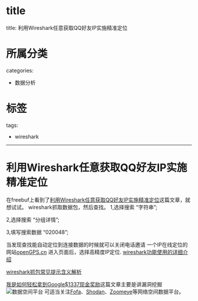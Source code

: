 # title

title: 利用Wireshark任意获取QQ好友IP实施精准定位

# 所属分类
categories:
- 数据分析

# 标签

tags:
- wireshark


------
# 利用Wireshark任意获取QQ好友IP实施精准定位
在freebuf上看到了[利用Wireshark任意获取QQ好友IP实施精准定位](http://mp.weixin.qq.com/s/HrLvE3tAoO1bNFqcVkqIiQ)这篇文章，就想试试。
wireshark抓取数据包，然后查找。
 1,选择搜索 “字符串”;

2,选择搜索 “分组详情”;

3,填写搜索数据 “020048”;

 当发现查找能自动定位到连接数据的时候就可以关闭电话邀请
一个IP在线定位的网站[openGPS.cn](http://www.opengps.cn/) 进入页面后，选择高精度IP定位.
[wireshark功能使用的详细介绍](http://www.cnblogs.com/Chilam007/p/6973990.html)

[wireshark抓包常见提示含义解析](http://blog.csdn.net/u012398362/article/details/52276067)


[我是如何轻松拿到Google$1337现金奖励](http://mp.weixin.qq.com/s/wty92SW-7MJF7ln9q6nZMQ)这篇文章主要是讲漏洞挖掘
![数据空间平台](/img/查找漏洞.png)
可适当关注[Fofa](https://fofa.so/)、[Shodan](https://www.shodan.io/)、[Zoomeye](https://www.zoomeye.org/)等网络空间数据平台。
